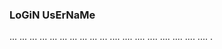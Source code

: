 ### LoGiN UsErNaMe
...
...
...
...
...
...
...
...
...
...
....
....
....
....
....
....
....
....
.
